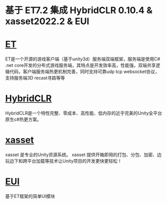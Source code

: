 # 基于 ET7.2 集成 HybridCLR 0.10.4 & xasset2022.2 & EUI

# [ET](https://github.com/egametang/ET) 
ET是一个开源的游戏客户端（基于unity3d）服务端双端框架，服务端是使用C# .net core开发的分布式游戏服务端，其特点是开发效率高，性能强，双端共享逻辑代码，客户端服务端热更机制完善，同时支持可靠udp tcp websocket协议，支持服务端3D recast寻路等等

# [HybridCLR](https://github.com/focus-creative-games/hybridclr)
HybridCLR是一个特性完整、零成本、高性能、低内存的近乎完美的Unity全平台原生c#热更方案。

# [xasset](https://github.com/xasset/xasset)

xasset 是专业的Unity资源系统。
xasset 提供开箱即用的打包、分包、加密、边玩边下和跨平台加载等技术让Unity项目的开发更快更轻松！

# [EUI](https://github.com/zzjfengqing/ET-EUI)
基于ET框架的简单UI模块
